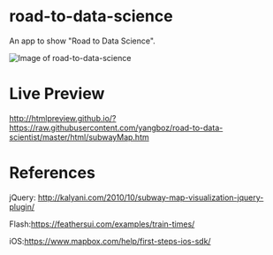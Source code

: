 # road-to-data-science
An app to show "Road to Data Science".

![Image of road-to-data-science](https://github.com/yangboz/road-to-data-science/blob/master/RoadToDataScientist1.png?raw=true)

# Live Preview

http://htmlpreview.github.io/?https://raw.githubusercontent.com/yangboz/road-to-data-scientist/master/html/subwayMap.htm

# References

jQuery: http://kalyani.com/2010/10/subway-map-visualization-jquery-plugin/

Flash:https://feathersui.com/examples/train-times/

iOS:https://www.mapbox.com/help/first-steps-ios-sdk/
